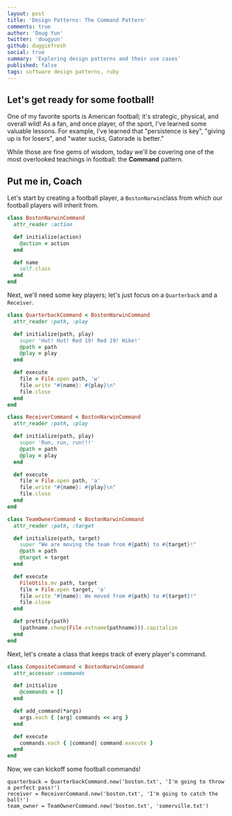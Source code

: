 ```yaml
---
layout: post
title: 'Design Patterns: The Command Pattern'
comments: true
author: 'Doug Yun'
twitter: 'dougyun'
github: duggiefresh
social: true
summary: 'Exploring design patterns and their use cases'
published: false
tags: software design patterns, ruby
---
```


## Let's get ready for some football!

One of my favorite sports is American football; it's strategic, physical,
and overall wild! As a fan, and once player, of the sport, I've learned some
valuable lessons. For example, I've learned that "persistence is key",
"giving up is for losers", and "water sucks, Gatorade is better."

While those are fine gems of wisdom, today we'll be
covering one of the most overlooked teachings in football: the **Command** pattern.

## Put me in, Coach

Let's start by creating a football player, a `BostonNarwin`class from which our
football players will inherit from.

```ruby
class BostonNarwinCommand
  attr_reader :action

  def initialize(action)
    @action = action
  end

  def name
    self.class
  end
end
```

Next, we'll need some key players; let's just focus on a `Quarterback` and a `Receiver`.

```ruby
class QuarterbackCommand < BostonNarwinCommand
  attr_reader :path, :play

  def initialize(path, play)
    super 'Hut! Hut! Red 19! Red 19! Hike!'
    @path = path
    @play = play
  end

  def execute
    file = File.open path, 'w'
    file.write "#{name}: #{play}\n"
    file.close
  end
end

class ReceiverCommand < BostonNarwinCommand
  attr_reader :path, :play

  def initialize(path, play)
    super 'Run, run, run!!!'
    @path = path
    @play = play
  end

  def execute
    file = File.open path, 'a'
    file.write "#{name}: #{play}\n"
    file.close
  end
end

class TeamOwnerCommand < BostonNarwinCommand
  attr_reader :path, :target

  def initialize(path, target)
    super "We are moving the team from #{path} to #{target}!"
    @path = path
    @target = target
  end

  def execute
    FileUtils.mv path, target
    file = File.open target, 'a'
    file.write "#{name}: We moved from #{path} to #{target}!"
    file.close
  end

  def prettify(path)
    (pathname.chomp(File.extname(pathname))).capitalize
  end
end
```

Next, let's create a class that keeps track of every player's command.

```ruby
class CompositeCommand < BostonNarwinCommand
  attr_accessor :commands

  def initialize
    @commands = []
  end

  def add_command(*args)
    args.each { |arg| commands << arg }
  end

  def execute
    commands.each { |command| command.execute }
  end
end
```

Now, we can kickoff some football commands!

```
quarterback = QuarterbackCommand.new('boston.txt', 'I'm going to throw a perfect pass!')
receiver = ReceiverCommand.new('boston.txt', 'I'm going to catch the ball!')
team_owner = TeamOwnerCommand.new('boston.txt', 'somerville.txt')

```
